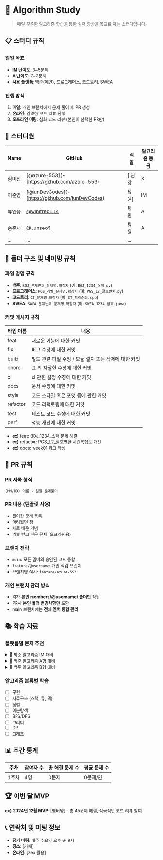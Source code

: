 # 🚀 Algorithm Study

> 매일 꾸준한 알고리즘 학습을 통한 실력 향상을 목표로 하는 스터디입니다.

## 📋 스터디 규칙

### 일일 목표
- **IM 난이도**: 3~5문제
- **A 난이도**: 2~3문제
- **사용 플랫폼**: 백준(메인), 프로그래머스, 코드트리, SWEA

### 진행 방식
1. **매일**: 개인 브랜치에서 문제 풀이 후 PR 생성
2. **온라인**: 간략한 코드 리뷰 진행
3. **오프라인 미팅**: 심화 코드 리뷰 (본인이 선택한 PR만)

## 👥 스터디원

| Name | GitHub | 역할 | 알고리즘 등급 |
|------|--------|-----------|---|
| 심미진 | [@azure-553](- [https://github.com/azure-553) |] 팀장 | X |
| 이준영 | [@junDevCodes](- [https://github.com/junDevCodes) | 팀원] | IM |
| 류연승 | [@winifred114](https://github.com/winifred114) | 팀원 | A |
| 송준서 | [@Junseo5](https://github.com/Junseo5) | 팀원 | A |
| ... | ... | ... |

## 📁 폴더 구조 및 네이밍 규칙

### 파일 명명 규칙
- **백준**: `BOJ_문제번호_문제명.확장자` (예: `BOJ_1234_스택.py`)
- **프로그래머스**: `PGS_레벨_문제명.확장자` (예: `PGS_L2_괄호변환.py`)
- **코드트리**: `CT_문제명.확장자` (예: `CT_트리순회.cpp`)
- **SWEA**: `SWEA_문제번호_문제명.확장자` (예: `SWEA_1234_암호.java`)

### 커밋 메시지 규칙
|타입 이름|내용|
|---|---|
|feat|	새로운 기능에 대한 커밋|
|fix|	버그 수정에 대한 커밋|
|build|	빌드 관련 파일 수정 / 모듈 설치 또는 삭제에 대한 커밋|
|chore|	그 외 자잘한 수정에 대한 커밋|
|ci|	ci 관련 설정 수정에 대한 커밋|
|docs|	문서 수정에 대한 커밋|
|style|	코드 스타일 혹은 포맷 등에 관한 커밋|
|refactor|	코드 리팩토링에 대한 커밋|
|test|	테스트 코드 수정에 대한 커밋|
|perf|	성능 개선에 대한 커밋|

- **ex)** feat: BOJ_1234_스택 문제 해결
- **ex)** refactor: PGS_L2_괄호변환 시간복잡도 개선
- **ex)** docs: week01 회고 작성

## 🔄 PR 규칙

### PR 제목 형식
`(MM/DD) 이름 - 일일 문제풀이`

### PR 내용 (템플릿 사용)
- 풀이한 문제 목록
- 어려웠던 점
- 새로 배운 개념
- 리뷰 받고 싶은 문제 (오프라인용)

### 브랜치 전략
- `main`: 모든 멤버의 승인된 코드 통합
- `feature/@username`: 개인 작업 브랜치
- 브랜치명 예시: `feature/azure-553`

### 개인 브랜치 관리 방식
- 각자 **본인 members/@username/ 폴더만** 작업
- PR시 **본인 폴더 변경사항만** 포함
- main 브랜치에는 **전체 멤버 통합 관리**

## 📚 학습 자료

### 플랫폼별 문제 추천
<details>
<summary>📘 백준 알고리즘 IM 대비</summary>

- [백준 알고리즘 IM 대비 1](https://www.acmicpc.net/workbook/view/23765)  
- [백준 알고리즘 IM 대비 2](https://www.acmicpc.net/workbook/view/14608)  
- [백준 알고리즘 IM 대비 3](https://www.acmicpc.net/workbook/view/8399)  
- [백준 알고리즘 IM 대비 4](https://www.acmicpc.net/workbook/view/14613)  
- [백준 알고리즘 IM 대비 5](https://www.acmicpc.net/workbook/view/7091)  
- [백준 알고리즘 IM 대비 6](https://www.acmicpc.net/workbook/view/19766)  
- [백준 알고리즘 IM 대비 7](https://www.acmicpc.net/workbook/view/19767)  

</details>

<details>
<summary>📙 백준 알고리즘 A형 대비</summary>

- [백준 알고리즘 A형 대비 1](https://www.acmicpc.net/workbook/view/2771)  
- [백준 알고리즘 A형 대비 2](https://www.acmicpc.net/workbook/view/1152)  
- [백준 알고리즘 A형 대비 3](https://www.acmicpc.net/workbook/view/13158)  
- [백준 알고리즘 A형 대비 4](https://www.acmicpc.net/workbook/view/13978)  
- [백준 알고리즘 A형 대비 5](https://www.acmicpc.net/workbook/view/3176)  
- [백준 알고리즘 A형 대비 6](https://www.acmicpc.net/workbook/view/15150)  

</details>

<details>
<summary>📕 백준 알고리즘 B형 대비</summary>

- [백준 알고리즘 B형 대비 1](https://www.acmicpc.net/workbook/by/ssomeones_coding)  
- [백준 알고리즘 B형 대비 2](https://www.acmicpc.net/workbook/view/2163)  

</details>

### 알고리즘 분류별 학습
- [ ] 구현
- [ ] 자료구조 (스택, 큐, 덱)
- [ ] 정렬
- [ ] 이분탐색
- [ ] BFS/DFS
- [ ] 그리디
- [ ] DP
- [ ] 그래프

## 📊 주간 통계

| 주차 | 참여자 수 | 총 해결 문제 수 | 평균 문제 수 |
|------|-----------|-----------------|--------------|
| 1주차 | 4명 | 0문제 | 0문제/인 |

## 🏆 이번 달 MVP

**ex)** **2024년 12월 MVP**: [멤버명] - 총 45문제 해결, 적극적인 코드 리뷰 참여

## 📞 연락처 및 미팅 정보

- **정기 미팅**: 매주 수요일 오후 6~8시
- **장소**: [카페]
- **온라인**: [zep 활용]
